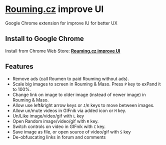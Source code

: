 # [Rouming.cz](https://www.rouming.cz/) improve UI
Google Chrome extension for improve IU for better UX

## Install to Google Chrome
Install from Chrome Web Store: [**Rouming.cz improve UI**](https://chrome.google.com/webstore/detail/roumingcz-improve-ui/lgdnbbdjbnideafkhpplilmgoclpbpca)

## Features
- Remove ads (call Roumen to paid Rouming without ads).
- Scale big images to screen in Rouming & Maso. Press `P` key to exPand it to 100%.
- Change link on image to older image (instead of newer image) in Rouming & Maso.
- Allow use left&right arrow keys or `J`/`K` keys to move between images.
- Allow un/mute videos in GIFník via added icon or `M` key.
- Un/Like image/video/gif with `L` key
- Open Random image/video/gif with `R` key. 
- Switch controls on video in GIFník with `C` key.
- Save image as file, or open source of video/gif with `S` key
- De-obfuscating links in forum and comments

